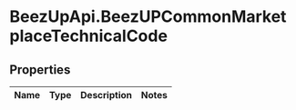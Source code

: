 # BeezUpApi.BeezUPCommonMarketplaceTechnicalCode

## Properties
Name | Type | Description | Notes
------------ | ------------- | ------------- | -------------


